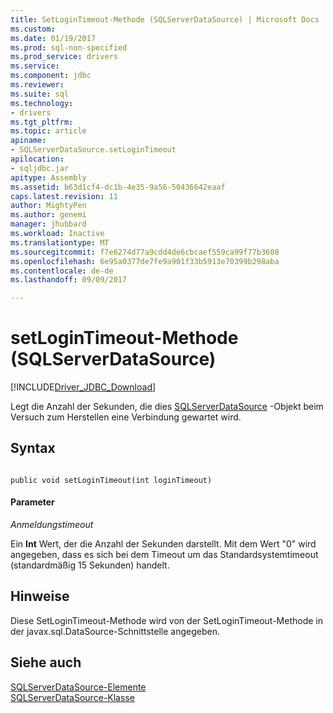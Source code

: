 ```yaml
---
title: SetLoginTimeout-Methode (SQLServerDataSource) | Microsoft Docs
ms.custom: 
ms.date: 01/19/2017
ms.prod: sql-non-specified
ms.prod_service: drivers
ms.service: 
ms.component: jdbc
ms.reviewer: 
ms.suite: sql
ms.technology:
- drivers
ms.tgt_pltfrm: 
ms.topic: article
apiname:
- SQLServerDataSource.setLoginTimeout
apilocation:
- sqljdbc.jar
apitype: Assembly
ms.assetid: b63d1cf4-dc1b-4e35-9a56-50436642eaaf
caps.latest.revision: 11
author: MightyPen
ms.author: genemi
manager: jhubbard
ms.workload: Inactive
ms.translationtype: MT
ms.sourcegitcommit: f7e6274d77a9cdd4de6cbcaef559ca99f77b3608
ms.openlocfilehash: 6e95a0377de7fe9a901f33b5913e70399b298aba
ms.contentlocale: de-de
ms.lasthandoff: 09/09/2017

---
```

# <a name="setlogintimeout-method-sqlserverdatasource"></a>setLoginTimeout-Methode (SQLServerDataSource)
[!INCLUDE[Driver_JDBC_Download](../../../includes/driver_jdbc_download.md)]

  Legt die Anzahl der Sekunden, die dies [SQLServerDataSource](../../../connect/jdbc/reference/sqlserverdatasource-class.md) -Objekt beim Versuch zum Herstellen eine Verbindung gewartet wird.  
  
## <a name="syntax"></a>Syntax  
  
```  
  
public void setLoginTimeout(int loginTimeout)  
```  
  
#### <a name="parameters"></a>Parameter  
 *Anmeldungstimeout*  
  
 Ein **Int** Wert, der die Anzahl der Sekunden darstellt. Mit dem Wert "0" wird angegeben, dass es sich bei dem Timeout um das Standardsystemtimeout (standardmäßig 15 Sekunden) handelt.  
  
## <a name="remarks"></a>Hinweise  
 Diese SetLoginTimeout-Methode wird von der SetLoginTimeout-Methode in der javax.sql.DataSource-Schnittstelle angegeben.  
  
## <a name="see-also"></a>Siehe auch  
 [SQLServerDataSource-Elemente](../../../connect/jdbc/reference/sqlserverdatasource-members.md)   
 [SQLServerDataSource-Klasse](../../../connect/jdbc/reference/sqlserverdatasource-class.md)  
  
  

